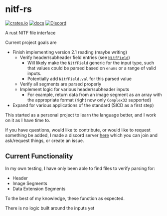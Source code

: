 # nitf-rs

[![crates.io](https://img.shields.io/crates/v/nitf-rs)](https://crates.io/crates/nitf-rs)
[![docs](https://img.shields.io/docsrs/nitf-rs)](https://docs.rs/nitf-rs/latest/nitf_rs/)
[![Discord](https://img.shields.io/discord/1109246714721865810?label=discord&logo=discord&logoColor=white&color=blue)](https://discord.gg/Kg7NwN4XgS)

A rust NITF file interface

Current project goals are
- Finish implementing version 2.1 reading (maybe writing)
  - Verify header/subheader field entries (see [`NitfField`](https://docs.rs/nitf-rs/0.1.4/nitf_rs/nitf_2_1/types/struct.NitfField.html))
    - Will likely make the `NitfField` generic for the input type, such that values could be parsed based on `enums` or a range of valid inputs.
    - Potentially add `NitfField.val` for this parsed value
  - Verify all segments are parsed properly
  - Implement logic for various header/subheader inputs 
      - For example, return data from an image segment as an array with the appropriate format (right now only `Complex32` supported)
- Expand for various applications of the standard (SICD as a first step)

This started as a personal project to learn the language better, and I work on 
it as I have time to. 

If you have questions, would like to contribute, or would like to request 
something be added, I made a discord server [here](https://discord.gg/Kg7NwN4XgS)
which you can join and ask/request things, or create an issue.

## Current Functionality

In my own testing, I have only been able to find files to verify parsing for:
- Header
- Image Segments
- Data Extension Segments

To the best of my knowledge, these function as expected.

There is no logic built around the inputs yet
